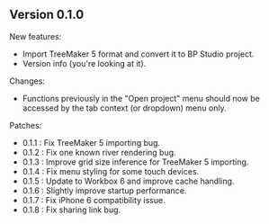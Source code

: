 
## Version 0.1.0

New features:
- Import TreeMaker 5 format and convert it to BP Studio project.
- Version info (you're looking at it).

Changes:
- Functions previously in the "Open project" menu should now be accessed by the tab context (or dropdown) menu only.

Patches:

- 0.1.1 : Fix TreeMaker 5 importing bug.
- 0.1.2 : Fix one known river rendering bug.
- 0.1.3 : Improve grid size inference for TreeMaker 5 importing.
- 0.1.4 : Fix menu styling for some touch devices.
- 0.1.5 : Update to Workbox 6 and improve cache handling.
- 0.1.6 : Slightly improve startup performance.
- 0.1.7 : Fix iPhone 6 compatibility issue.
- 0.1.8 : Fix sharing link bug.
